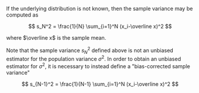 If the underlying distribution is not known, then the sample variance may be computed as   

$$ s_N^2 = \frac{1}{N} \sum_{i=1}^N (x_i-\overline x)^2 $$

where $\overline x$ is the sample mean.



Note that the sample variance $s_N^2$ defined above is not an unbiased estimator for the population variance $\sigma^2$. In order to obtain an unbiased estimator for $\sigma^2$, it is necessary to instead define a "bias-corrected sample variance"


$$ s_{N-1}^2 = \frac{1}{N-1} \sum_{i=1}^N (x_i-\overline x)^2 $$

